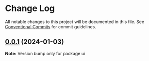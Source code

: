 # Change Log

All notable changes to this project will be documented in this file.
See [Conventional Commits](https://conventionalcommits.org) for commit guidelines.

## [0.0.1](https://github.com/wellgrisa/docker-elastic-beanstalk-up/compare/ui@0.0.4...ui@0.0.1) (2024-01-03)

**Note:** Version bump only for package ui
